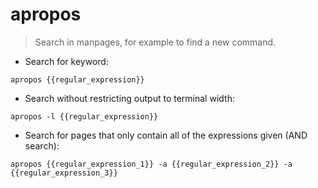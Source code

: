 # apropos

> Search in manpages, for example to find a new command.

- Search for keyword:

`apropos {{regular_expression}}`

- Search without restricting output to terminal width:

`apropos -l {{regular_expression}}`

- Search for pages that only contain all of the expressions given (AND search):

`apropos {{regular_expression_1}} -a {{regular_expression_2}} -a {{regular_expression_3}}`